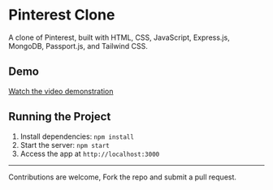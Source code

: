 # Pinterest Clone

A clone of Pinterest, built with HTML, CSS, JavaScript, Express.js, MongoDB, Passport.js, and Tailwind CSS.

## Demo
[Watch the video demonstration](pinterestClone.mp4)

## Running the Project

1. Install dependencies: `npm install`
2. Start the server: `npm start`
3. Access the app at `http://localhost:3000`

---

Contributions are welcome, Fork the repo and submit a pull request.
